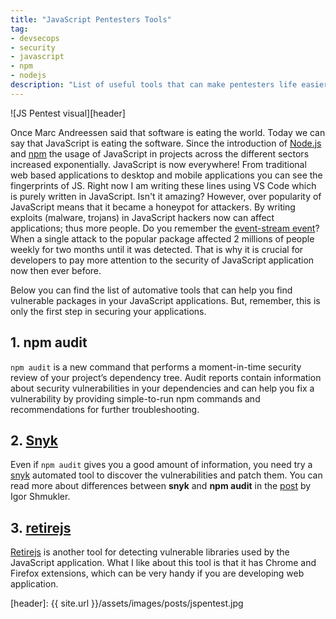 ```yaml
---
title: "JavaScript Pentesters Tools"
tag:
- devsecops
- security
- javascript
- npm
- nodejs
description: "List of useful tools that can make pentesters life easier"
---
```


![JS Pentest visual][header]

Once Marc Andreessen said that software is eating the world. Today we can say that JavaScript is eating the software. Since the introduction of [Node.js](https://nodejs.org) and [npm](https://npmjs.org) the usage of JavaScript in projects across the different sectors increased exponentially. JavaScript is now everywhere! From traditional web based applications to desktop and mobile applications you can see the fingerprints of JS. Right now I am writing these lines using VS Code which is purely written in JavaScript. Isn't it amazing? However, over popularity of JavaScript means that it became a honeypot for attackers. By writing exploits (malware, trojans) in JavaScript hackers now can affect applications; thus more people. Do you remember the [event-stream event](https://blog.npmjs.org/post/180565383195/details-about-the-event-stream-incident)? When a single attack to the popular package affected 2 millions of people weekly for two months until it was detected. That is why it is crucial for developers to pay more attention to the security of JavaScript application now then ever before. 

Below you can find the list of automative tools that can help you find vulnerable packages in your JavaScript applications. But, remember, this is only the first step in securing your applications. 

## 1. npm audit
`npm audit` is a new command that performs a moment-in-time security review of your project’s dependency tree. Audit reports contain information about security vulnerabilities in your dependencies and can help you fix a vulnerability by providing simple-to-run npm commands and recommendations for further troubleshooting.

## 2. [Snyk](https://snyk.io/)
Even if `npm audit` gives you a good amount of information, you need try a [snyk](https://snyk.io) automated tool to discover the vulnerabilities and patch them. You can read more about differences between __snyk__ and __npm audit__ in the [post](https://www.nearform.com/blog/comparing-npm-audit-with-snyk/) by Igor Shmukler.

## 3. [retirejs](https://retirejs.github.io/retire.js/)
[Retirejs](https://retirejs.github.io/retire.js/) is another tool for detecting vulnerable libraries used by the JavaScript application. What I like about this tool is that it has Chrome and Firefox extensions, which can be very handy if you are developing web application. 


[header]: {{ site.url }}/assets/images/posts/jspentest.jpg